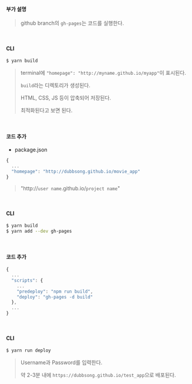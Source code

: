#### 부가 설명

> github branch의 `gh-pages`는 코드를 실행한다.

<br>

#### CLI

```bash
$ yarn build
```

> terminal에 `"homepage": "http://myname.github.io/myapp"`이 표시된다.
>
> `build`라는 디렉토리가 생성된다.
>
> HTML, CSS, JS 등이 압축되어 저장된다.
>
> 최적화된다고 보면 된다.

<br>

#### 코드 추가

- package.json

```js
{
  ...
  "homepage": "http://dubbsong.github.io/movie_app"
}
```

> "http://`user name`.github.io/`project name`"

<br>

#### CLI

```bash
$ yarn build
$ yarn add --dev gh-pages
```

<br>

#### 코드 추가

```js
{
  ...
  "scripts": {
    ...
    "predeploy": "npm run build",
    "deploy": "gh-pages -d build"
  },
  ...
}
```

<br>

#### CLI

```bash
$ yarn run deploy
```

> Username과 Password를 입력한다.
>
> 약 2-3분 내에 `https://dubbsong.github.io/test_app`으로 배포된다.

<br>

<br>